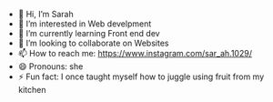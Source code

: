 - 👋 Hi, I’m Sarah
- 👀 I’m interested in Web develpment
- 🌱 I’m currently learning Front end dev
- 💞️ I’m looking to collaborate on Websites
- 📫 How to reach me: https://www.instagram.com/sar_ah.1029/
- 😄 Pronouns: she
- ⚡ Fun fact: I once taught myself how to juggle using fruit from my kitchen
<!---
sarahabbas1/sarahabbas1 is a ✨ special ✨ repository because its `README.md` (this file) appears on your GitHub profile.
You can click the Preview link to take a look at your changes.
--->
